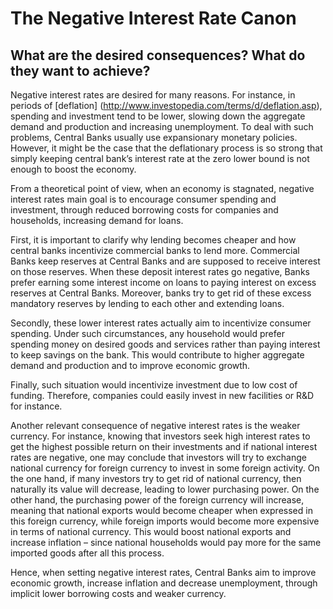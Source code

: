# The Negative Interest Rate Canon

## What are the desired consequences? What do they want to achieve?

Negative interest rates are desired for many reasons. For instance, in periods of [deflation] (http://www.investopedia.com/terms/d/deflation.asp), spending and investment tend to be lower, slowing down the aggregate demand and production and increasing unemployment. To deal with such problems, Central Banks usually use expansionary monetary policies. However, it might be the case that the deflationary process is so strong that simply keeping central bank’s interest rate at the zero lower bound is not enough to boost the economy.


From a theoretical point of view, when an economy is stagnated, negative interest rates main goal is to encourage consumer spending and investment, through reduced borrowing costs for companies and households, increasing demand for loans.

First, it is important to clarify why lending becomes cheaper and how central banks incentivize commercial banks to lend more. Commercial Banks keep reserves at Central Banks and are supposed to receive interest on those reserves. When these deposit interest rates go negative, Banks prefer earning some interest income on loans to paying interest on excess reserves at Central Banks. Moreover, banks try to get rid of these excess mandatory reserves by lending to each other and extending loans.

Secondly, these lower interest rates actually aim to incentivize consumer spending. Under such circumstances, any household would prefer spending money on desired goods and services rather than paying interest to keep savings on the bank. This would contribute to higher aggregate demand and production and to improve economic growth.

Finally, such situation would incentivize investment due to low cost of funding. Therefore, companies could easily invest in new facilities or R&D for instance.

Another relevant consequence of negative interest rates is the weaker currency. For instance, knowing that investors seek high interest rates to get the highest possible return on their investments and if national interest rates are negative, one may conclude that investors will try to exchange national currency for foreign currency to invest in some foreign activity. On the one hand, if many investors try to get rid of national currency, then naturally its value will decrease, leading to lower purchasing power. On the other hand, the purchasing power of the foreign currency will increase, meaning that national exports would become cheaper when expressed in this foreign currency, while foreign imports would become more expensive in terms of national currency. This would boost national exports and increase inflation – since national households would pay more for the same imported goods after all this process.

Hence, when setting negative interest rates, Central Banks aim to improve economic growth, increase inflation and decrease unemployment, through implicit lower borrowing costs and weaker currency.
